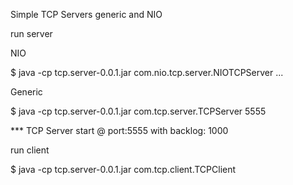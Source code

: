 Simple TCP Servers generic and NIO

run server
 
NIO 

$ java -cp tcp.server-0.0.1.jar com.nio.tcp.server.NIOTCPServer <port number> ...

Generic 

$ java -cp tcp.server-0.0.1.jar com.tcp.server.TCPServer 5555

*** TCP Server start @ port:5555 with backlog: 1000

run client 

$ java -cp tcp.server-0.0.1.jar com.tcp.client.TCPClient 


